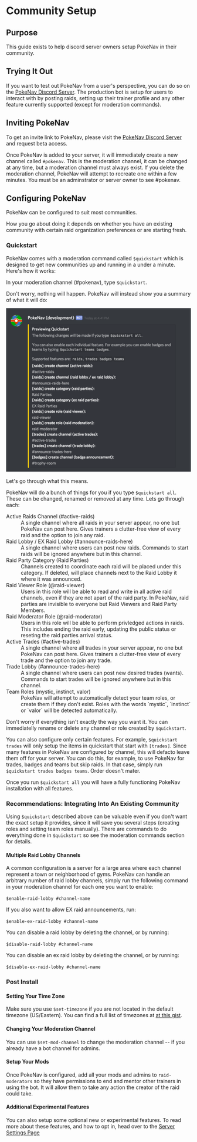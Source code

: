 # Community Setup

## Purpose

This guide exists to help discord server owners setup PokeNav in their community.

## Trying It Out

If you want to test out PokeNav from a user's perspective, you can do so on the [PokeNav Discord Server](https://discord.gg/7M9quNd). The production bot is setup for users to interact with by posting raids, setting up their trainer profile and any other feature currently supported (except for moderation commands).

## Inviting PokeNav 

To get an invite link to PokeNav, please visit the [PokeNav Discord Server](https://discord.gg/7M9quNd) and request beta access.

Once PokeNav is added to your server, it will immediately create a new channel called `#pokenav`. This is the moderation channel, it can be changed at any time, but a moderation channel must always exist. If you delete the moderation channel, PokeNav will attempt to recreate one within a few minutes. You must be an adminstrator or server owner to see #pokenav.

## Configuring PokeNav

PokeNav can be configured to suit most communities.

How you go about doing it depends on whether you have an existing community with certain raid organization preferences or are starting fresh.

### Quickstart 

PokeNav comes with a moderation command called `$quickstart` which is designed to get new communities up and running in a under a minute. Here's how it works:

In your moderation channel (#pokenav), type `$quickstart`. 

Don't worry, nothing will happen. PokeNav will instead show you a summary of what it will do:

![quickstart preview](_static/imgs/preview_quickstart.png)

Let's go through what this means. 

PokeNav will do a bunch of things for you if you type `$quickstart all`. These can be changed, renamed or removed at any time. Lets go through each:

<dl>
<dt>Active Raids Channel (#active-raids)</dt>
<dd>A single channel where all raids in your server appear, no one but PokeNav can post here. Gives trainers a clutter-free view of every raid and the option to join any raid.</dd>

<dt>Raid Lobby / EX Raid Lobby (#announce-raids-here)</dt>
<dd>A single channel where users can post new raids. Commands to start raids will be ignored anywhere but in this channel.</dd>

<dt>Raid Party Category (Raid Parties)</dt>
<dd>Channels created to coordinate each raid will be placed under this category. If deleted, will place channels next to the Raid Lobby it where it was announced.</dd>

<dt>Raid Viewer Role (@raid-viewer)</dt>
<dd>Users in this role will be able to read and write in all active raid channels, even if they are not apart of the raid party. In PokeNav, raid parties are invisible to everyone but Raid Viewers and Raid Party Members.</dd>

<dt>Raid Moderator Role (@raid-moderator)</dt>
<dd>Users in this role will be able to perform privledged actions in raids. This includes ending the raid early, updating the public status or reseting the raid parties arrival status.</dd>

<dt>Active Trades (#active-trades)</dt>
<dd>A single channel where all trades in your server appear, no one but PokeNav can post here. Gives trainers a clutter-free view of every trade and the option to join any trade.</dd>

<dt>Trade Lobby (#announce-trades-here)</dt>
<dd>A single channel where users can post new desired trades (wants). Commands to start trades will be ignored anywhere but in this channel.</dd>

<dt>Team Roles (mystic, instinct, valor)</dt>
<dd>PokeNav will attempt to automatically detect your team roles, or create them if they don't exist. Roles with the words `mystic`, `instinct` or `valor` will be detected automatically.</dd>
</dl>

Don't worry if everything isn't exactly the way you want it. You can immediatelly rename or delete any channel or role created by `$quickstart`.

You can also configure only certain features. For example, `$quickstart trades` will only setup the items in quickstart that start with `[trades]`. Since many features in PokeNav are configured by channel, this will defacto leave them off for your server. You can do this, for example, to use PokeNav for trades, badges and teams but skip raids. In that case, simply run `$quickstart trades badges teams`. Order doesn't mater.

Once you run `$quickstart all` you will have a fully functioning PokeNav installation with all features.

### Recommendations: Integrating Into An Existing Community

Using `$quickstart` described above can be valuable even if you don't want the exact setup it provides, since it will save you several steps (creating roles and setting team roles manually). There are commands to do everything done in `$quickstart` so see the moderation commands section for details.

#### Multiple Raid Lobby Channels

A common configuration is a server for a large area where each channel represent a town or neighborhood of gyms. PokeNav can handle an arbitrary number of raid lobby channels, simply run the following command in your moderation channel for each one you want to enable:

`$enable-raid-lobby #channel-name`

If you also want to allow EX raid announcements, run:

`$enable-ex-raid-lobby #channel-name`

You can disable a raid lobby by deleting the channel, or by running:

`$disable-raid-lobby #channel-name`

You can disable an ex raid lobby by deleting the channel, or by running:

`$disable-ex-raid-lobby #channel-name`

### Post Install

#### Setting Your Time Zone 

Make sure you use `$set-timezone` if you are not located in the default timezone (US/Eastern). You can find a full list of timezones at [at this gist](https://gist.github.com/heyalexej/8bf688fd67d7199be4a1682b3eec7568).

#### Changing Your Moderation Channel

You can use `$set-mod-channel` to change the moderation channel -- if you already have a bot channel for admins.

#### Setup Your Mods

Once PokeNav is configured, add all your mods and admins to `raid-moderators` so they have permissions to end and mentor other trainers in using the bot. It will allow them to take any action the creator of the raid could take.

#### Additional Experimental Features

You can also setup some optional new or experimental features. To read more about these features, and how to opt in, head over to the [Server Settings Page](moderation.md)
